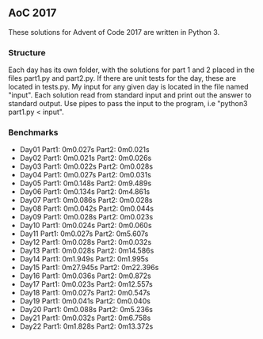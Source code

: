 ## AoC 2017
These solutions for Advent of Code 2017 are written in Python 3.

### Structure
Each day has its own folder, with the solutions for part 1 and 2 placed in the files part1.py and part2.py. If there are unit tests for the day, these are located in tests.py. My input for any given day is located in the file named "input". Each solution read from standard input and print out the answer to standard output. Use pipes to pass the input to the program, i.e "python3 part1.py < input".

### Benchmarks
* Day01	Part1: 0m0.027s Part2: 0m0.021s
* Day02	Part1: 0m0.021s Part2: 0m0.026s
* Day03	Part1: 0m0.022s Part2: 0m0.028s
* Day04	Part1: 0m0.027s Part2: 0m0.031s
* Day05	Part1: 0m0.148s Part2: 0m9.489s
* Day06	Part1: 0m0.134s Part2: 0m4.861s
* Day07	Part1: 0m0.086s Part2: 0m0.028s
* Day08	Part1: 0m0.042s Part2: 0m0.044s
* Day09	Part1: 0m0.028s Part2: 0m0.023s
* Day10	Part1: 0m0.024s Part2: 0m0.060s
* Day11	Part1: 0m0.027s Part2: 0m5.607s
* Day12	Part1: 0m0.028s Part2: 0m0.032s
* Day13	Part1: 0m0.028s Part2: 0m14.586s
* Day14	Part1: 0m1.949s Part2: 0m1.995s
* Day15	Part1: 0m27.945s Part2: 0m22.396s
* Day16	Part1: 0m0.036s Part2: 0m0.872s
* Day17	Part1: 0m0.023s Part2: 0m12.557s
* Day18	Part1: 0m0.027s Part2: 0m0.547s
* Day19	Part1: 0m0.041s Part2: 0m0.040s
* Day20	Part1: 0m0.088s Part2: 0m5.236s
* Day21	Part1: 0m0.032s Part2: 0m6.758s
* Day22	Part1: 0m1.828s Part2: 0m13.372s